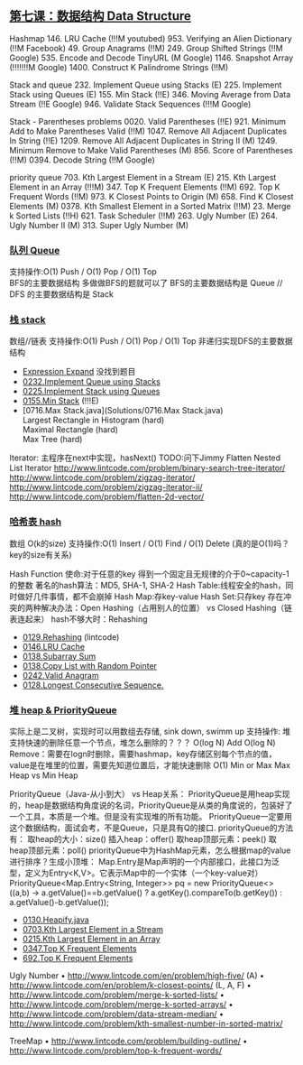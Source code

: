 ## [第七课：数据结构 Data Structure]()

Hashmap
146. LRU Cache (!!!M youtubed)
953. Verifying an Alien Dictionary (!!M Facebook)
49. Group Anagrams (!!M)
249. Group Shifted Strings (!!M Google)
535. Encode and Decode TinyURL (M Google)
1146. Snapshot Array (!!!!!!!M Google)
1400. Construct K Palindrome Strings (!!M)

Stack and queue
232. Implement Queue using Stacks (E)
225. Implement Stack using Queues (E)
155. Min Stack (!!E)
346. Moving Average from Data Stream (!!E Google)
946. Validate Stack Sequences (!!!M Google)

Stack - Parentheses problems
0020. Valid Parentheses (!!E)
921. Minimum Add to Make Parentheses Valid (!!M)
1047. Remove All Adjacent Duplicates In String (!!E)
1209. Remove All Adjacent Duplicates in String II (M)
1249. Minimum Remove to Make Valid Parentheses (M)
856. Score of Parentheses (!!M)
0394. Decode String (!!M Google)

priority queue
703. Kth Largest Element in a Stream (E)
215. Kth Largest Element in an Array (!!!M)
347. Top K Frequent Elements (!!M)
692. Top K Frequent Words (!!M)
973. K Closest Points to Origin (M)
658. Find K Closest Elements (M)
0378. Kth Smallest Element in a Sorted Matrix (!!M)
23. Merge k Sorted Lists (!!H)
621. Task Scheduler (!!M)
263. Ugly Number (E)
264. Ugly Number II (M)
313. Super Ugly Number (M)


### [队列 Queue]()
支持操作:O(1) Push / O(1) Pop / O(1) Top  
BFS的主要数据结构 多做做BFS的题就可以了
BFS的主要数据结构是 Queue // DFS 的主要数据结构是 Stack 

### [栈 stack]()
数组//链表 支持操作:O(1) Push / O(1) Pop / O(1) Top 
非递归实现DFS的主要数据结构
 
- [Expression Expand](Solutions/111) 没找到题目  <br>
- [0232.Implement Queue using Stacks](Solutions/232.Implement_Queue_using_Stacks)  <br>
- [0225.Implement Stack using Queues](Solutions/0225.Implement_Stack_using_Queues.java)  <br>
- [0155.Min Stack](Solutions/0155.Min_Stack.java) (!!!E) <br>
- [0716.Max Stack.java](Solutions/0716.Max Stack.java) <br>
Largest Rectangle in Histogram   (hard) <br>
Maximal Rectangle  (hard) <br>
Max Tree  (hard) <br>

Iterator:  主程序在next中实现，hasNext()   TODO:问下Jimmy
Flatten Nested List Iterator
http://www.lintcode.com/problem/binary-search-tree-iterator/
http://www.lintcode.com/problem/zigzag-iterator/ 
http://www.lintcode.com/problem/zigzag-iterator-ii/ 
http://www.lintcode.com/problem/flatten-2d-vector/

### [哈希表 hash]()
数组 O(k的size)
支持操作:O(1) Insert / O(1) Find / O(1) Delete  (真的是O(1)吗？key的size有关系)

Hash Function 使命:对于任意的key 得到一个固定且无规律的介于0~capacity-1的整数
著名的hash算法：MD5, SHA-1, SHA-2
Hash Table:线程安全的hash，同时做好几件事情，都不会崩掉
Hash Map:存key-value
Hash Set:只存key
存在冲突的两种解决办法：Open Hashing（占用别人的位置） vs Closed Hashing（链表连起来）
hash不够大时：Rehashing   <br>

- [0129.Rehashing](Solutions/0129.Rehashing.java) (lintcode)  <br>
- [0146.LRU Cache](Solutions/0146.LRU_Cache.java)  <br>
- [0138.Subarray Sum](Solutions/0138.Subarray_Sum.java)  <br>
- [0138.Copy List with Random Pointer](Solutions/0138.Copy_List_with_Random_Pointer.java)  <br>
- [0242.Valid Anagram](Solutions/0242.Valid_Anagram.java)  <br>
- [0128.Longest Consecutive Sequence.](Solutions/0128.Longest_Consecutive_Sequence.java)  <br>

### [堆 heap & PriorityQueue]()
实际上是二叉树，实现时可以用数组去存储, sink down, swimm up
支持操作: 堆支持快速的删除任意一个节点，堆怎么删除的？？？ 
O(log N) Add 
O(log N) Remove：需要在logn时删除，需要hashmap，key存储区别每个节点的值，value是在堆里的位置，需要先知道位置后，才能快速删除
O(1) Min or Max Max Heap vs Min Heap

PriorityQueue（Java-从小到大） vs Heap关系：
PriorityQueue是用heap实现的，heap是数据结构角度说的名词，PriorityQueue是从类的角度说的，包装好了一个工具，本质是一个堆。但是没有实现堆的所有功能。
PriorityQueue一定要用这个数据结构，面试会考，不是Queue，只是具有Q的接口.
priorityQueue的方法有：
取heap的大小：size()
插入heap：offer()
取heap顶部元素：peek()
取heap顶部元素：poll()
priorityQueue中为HashMap元素，怎么根据map的value进行排序？生成小顶堆：
Map.Entry是Map声明的一个内部接口，此接口为泛型，定义为Entry<K,V>。它表示Map中的一个实体（一个key-value对）
PriorityQueue<Map.Entry<String, Integer>> pq = new PriorityQueue<>((a,b) -> a.getValue()==b.getValue() ? a.getKey().compareTo(b.getKey()) : a.getValue()-b.getValue());

- [0130.Heapify.java](Solutions/0130.Heapify.java) <br>
- [0703.Kth Largest Element in a Stream](Solutions/0703.Kth_Largest_Element_in_a_Stream.java) <br>
- [0215.Kth Largest Element in an Array](Solutions/0215.Kth_Largest_Element_in_an_Array.java) <br>
- [0347.Top K Frequent Elements](Solutions/0347.Top_K_Frequent_Elements.java) <br>
- [692.Top K Frequent Elements](Solutions/0347.Top_K_Frequent_Elements.java) <br>

Ugly Number
• http://www.lintcode.com/en/problem/high-five/ (A)
• http://www.lintcode.com/en/problem/k-closest-points/ (L, A, F)
• http://www.lintcode.com/problem/merge-k-sorted-lists/
• http://www.lintcode.com/problem/merge-k-sorted-arrays/
• http://www.lintcode.com/problem/data-stream-median/
• http://www.lintcode.com/problem/kth-smallest-number-in-sorted-matrix/

TreeMap
• http://www.lintcode.com/problem/building-outline/
• http://www.lintcode.com/problem/top-k-frequent-words/
